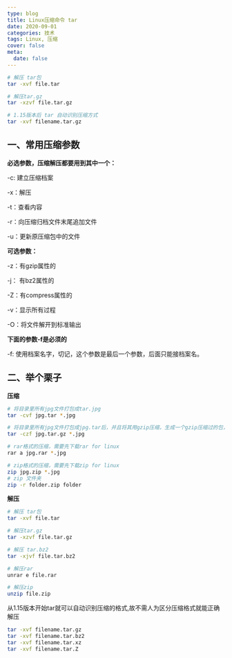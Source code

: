 ```yaml
---
type: blog
title: Linux压缩命令 tar
date: 2020-09-01
categories: 技术
tags: Linux, 压缩
cover: false
meta:
  date: false
---
```




```bash
# 解压 tar包
tar -xvf file.tar 

# 解压tar.gz
tar -xzvf file.tar.gz 

# 1.15版本后 tar 自动识别压缩方式
tar -xvf filename.tar.gz
```



<!-- more -->

## 一、常用压缩参数 

**必选参数，压缩解压都要用到其中一个：**

-c:  建立压缩档案

-x：解压

-t：查看内容

-r：向压缩归档文件末尾追加文件

-u：更新原压缩包中的文件

**可选参数：**

-z：有gzip属性的

-j： 有bz2属性的

-Z：有compress属性的

-v：显示所有过程

-O：将文件解开到标准输出

**下面的参数-f是必须的**

-f: 使用档案名字，切记，这个参数是最后一个参数，后面只能接档案名。



## 二、举个栗子

**压缩**

```bash
# 将目录里所有jpg文件打包成tar.jpg
tar -cvf jpg.tar *.jpg 

# 将目录里所有jpg文件打包成jpg.tar后，并且将其用gzip压缩，生成一个gzip压缩过的包，命名为jpg.tar.gz
tar -czf jpg.tar.gz *.jpg  

# rar格式的压缩，需要先下载rar for linux
rar a jpg.rar *.jpg 

# zip格式的压缩，需要先下载zip for linux
zip jpg.zip *.jpg
# zip 文件夹
zip -r folder.zip folder
```

**解压**

```bash
# 解压 tar包
tar -xvf file.tar 

# 解压tar.gz
tar -xzvf file.tar.gz 

# 解压 tar.bz2
tar -xjvf file.tar.bz2  

# 解压rar
unrar e file.rar 

# 解压zip
unzip file.zip 
```

从1.15版本开始tar就可以自动识别压缩的格式,故不需人为区分压缩格式就能正确解压

```bash
tar -xvf filename.tar.gz
tar -xvf filename.tar.bz2
tar -xvf filename.tar.xz
tar -xvf filename.tar.Z
```





